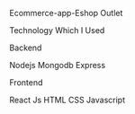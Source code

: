 Ecommerce-app-Eshop Outlet

Technology Which I Used

Backend

Nodejs
Mongodb
Express

Frontend

React Js
HTML
CSS
Javascript
